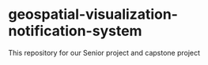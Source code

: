 # geospatial-visualization-notification-system
This repository for our Senior project and capstone project
